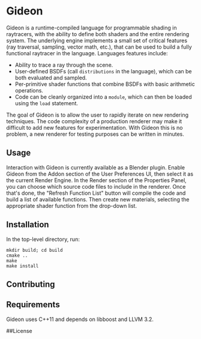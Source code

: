Gideon
==========================

Gideon is a runtime-compiled language for programmable shading in raytracers, with the ability to define both shaders and the entire
rendering system. The underlying engine implements a small set of critical features (ray traversal, sampling, vector math, etc.),
that can be used to build a fully functional raytracer in the language. Languages features include:
 * Ability to trace a ray through the scene.
 * User-defined BSDFs (call ```distributions``` in the language), which can be both evaluated and sampled.
 * Per-primitive shader functions that combine BSDFs with basic arithmetic operations.
 * Code can be cleanly organized into a ```module```, which can then be loaded using the ```load``` statement.

The goal of Gideon is to allow the user to rapidly iterate on new rendering techniques. The code complexity of a production
renderer may make it difficult to add new features for experimentation. With Gideon this is no problem, a new renderer
for testing purposes can be written in minutes.
 
## Usage

Interaction with Gideon is currently available as a Blender plugin. Enable Gideon from the Addon section of the
User Preferences UI, then select it as the current Render Engine. In the Render section of the Properties Panel,
you can choose which source code files to include in the renderer. Once that's done, the "Refresh Function List"
button will compile the code and build a list of available functions. Then create new materials, selecting the
appropriate shader function from the drop-down list.

## Installation

In the top-level directory, run:

```
mkdir build; cd build
cmake ..
make
make install
```
## Contributing

## Requirements

Gideon uses C++11 and depends on libboost and LLVM 3.2.

##License
